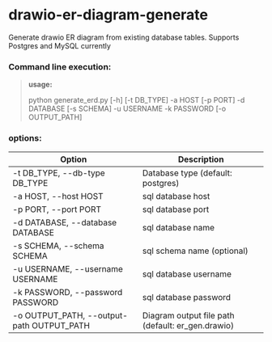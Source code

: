 # drawio-er-diagram-generate
Generate drawio ER diagram from existing database tables. Supports Postgres and MySQL currently

### Command line execution:

> **usage:**
>
> python generate_erd.py [-h] [-t DB_TYPE] -a HOST [-p PORT] -d DATABASE [-s SCHEMA] -u USERNAME -k PASSWORD [-o OUTPUT_PATH]

### options:

| Option                                    | Description                                          |
|-------------------------------------------|------------------------------------------------------|
| -t DB_TYPE, --db-type DB_TYPE             | Database type (default: postgres)                    |
| -a HOST, --host HOST                      | sql database host                                    |
| -p PORT, --port PORT                      | sql database port                                    |
| -d DATABASE, --database DATABASE          | sql database name                                    |
| -s SCHEMA, --schema SCHEMA                | sql schema name (optional)                           |
| -u USERNAME, --username USERNAME          | sql database username                                |
| -k PASSWORD, --password PASSWORD          | sql database password                                |
| -o OUTPUT_PATH, --output-path OUTPUT_PATH | Diagram output file path (default: er_gen.drawio)    |
